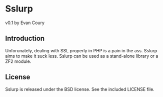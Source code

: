 # Sslurp

v0.1 by Evan Coury

## Introduction

Unforunately, dealing with SSL properly in PHP is a pain in the ass. Sslurp
aims to make it suck less. Sslurp can be used as a stand-alone library or a ZF2
module.

## License

Sslurp is released under the BSD license. See the included LICENSE file.
